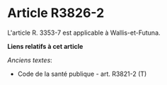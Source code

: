 # Article R3826-2

L'article R. 3353-7 est applicable à Wallis-et-Futuna.

**Liens relatifs à cet article**

_Anciens textes_:

  - Code de la santé publique - art. R3821-2 (T)
